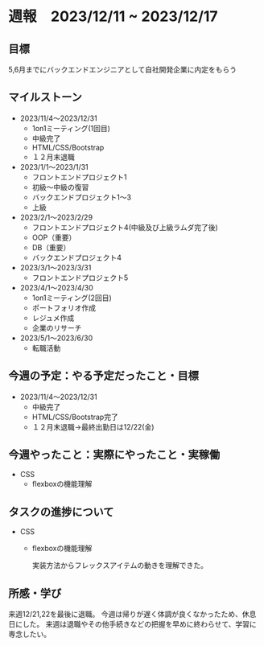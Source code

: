 # 週報　2023/12/11 ~ 2023/12/17

## 目標
5,6月までにバックエンドエンジニアとして自社開発企業に内定をもらう

## マイルストーン
- 2023/11/4〜2023/12/31
    - 1on1ミーティング(1回目)
    - 中級完了
    - HTML/CSS/Bootstrap
    - １２月末退職
- 2023/1/1〜2023/1/31
    - フロントエンドプロジェクト1
    - 初級〜中級の復習
    - バックエンドプロジェクト1〜3
    - 上級
- 2023/2/1〜2023/2/29
    - フロントエンドプロジェクト4(中級及び上級ラムダ完了後)
    - OOP（重要）
    - DB（重要）
    - バックエンドプロジェクト4
- 2023/3/1〜2023/3/31
    - フロントエンドプロジェクト5
- 2023/4/1〜2023/4/30
    - 1on1ミーティング(2回目)
    - ポートフォリオ作成
    - レジュメ作成
    - 企業のリサーチ
- 2023/5/1〜2023/6/30
    - 転職活動

## 今週の予定：やる予定だったこと・目標
- 2023/11/4〜2023/12/31
    - 中級完了
    - HTML/CSS/Bootstrap完了
    - １２月末退職→最終出勤日は12/22(金)

## 今週やったこと：実際にやったこと・実稼働
- CSS
    - flexboxの機能理解

## タスクの進捗について
- CSS
    - flexboxの機能理解

      実装方法からフレックスアイテムの動きを理解できた。
    
## 所感・学び
来週12/21,22を最後に退職。
今週は帰りが遅く体調が良くなかったため、休息日にした。
来週は退職やその他手続きなどの把握を早めに終わらせて、学習に専念したい。
